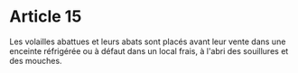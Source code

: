 # Article 15

Les volailles abattues et leurs abats sont placés avant leur vente dans une enceinte réfrigérée ou à défaut dans un local frais, à l'abri des souillures et des mouches.
